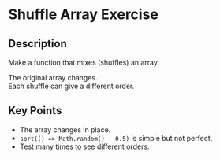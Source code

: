 # Shuffle Array Exercise

## Description

Make a function that mixes (shuffles) an array.

The original array changes.  
Each shuffle can give a different order.

## Key Points

- The array changes in place.
- `sort(() => Math.random() - 0.5)` is simple but not perfect.
- Test many times to see different orders.
